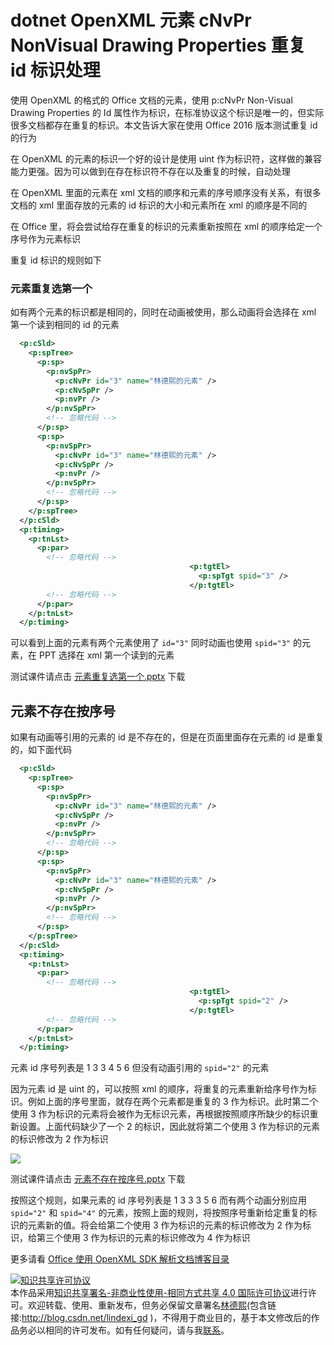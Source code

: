 # dotnet OpenXML 元素 cNvPr NonVisual Drawing Properties 重复 id 标识处理

使用 OpenXML 的格式的 Office 文档的元素，使用 p:cNvPr Non-Visual Drawing Properties 的 Id 属性作为标识，在标准协议这个标识是唯一的，但实际很多文档都存在重复的标识。本文告诉大家在使用 Office 2016 版本测试重复 id 的行为

<!--more-->
<!-- 发布 -->

在 OpenXML 的元素的标识一个好的设计是使用 uint 作为标识符，这样做的兼容能力更强。因为可以做到在存在标识符不存在以及重复的时候，自动处理

在 OpenXML 里面的元素在 xml 文档的顺序和元素的序号顺序没有关系，有很多文档的 xml 里面存放的元素的 id 标识的大小和元素所在 xml 的顺序是不同的

在 Office 里，将会尝试给存在重复的标识的元素重新按照在 xml 的顺序给定一个序号作为元素标识

重复 id 标识的规则如下

### 元素重复选第一个

如有两个元素的标识都是相同的，同时在动画被使用，那么动画将会选择在 xml 第一个读到相同的 id 的元素

```xml
  <p:cSld>
    <p:spTree>
      <p:sp>
        <p:nvSpPr>
          <p:cNvPr id="3" name="林德熙的元素" />
          <p:cNvSpPr />
          <p:nvPr />
        </p:nvSpPr>
        <!-- 忽略代码 -->
      </p:sp>
      <p:sp>
        <p:nvSpPr>
          <p:cNvPr id="3" name="林德熙的元素" />
          <p:cNvSpPr />
          <p:nvPr />
        </p:nvSpPr>
        <!-- 忽略代码 -->
      </p:sp>
    </p:spTree>
  </p:cSld>
  <p:timing>
    <p:tnLst>
      <p:par>
        <!-- 忽略代码 -->
                                        <p:tgtEl>
                                          <p:spTgt spid="3" />
                                        </p:tgtEl>
        <!-- 忽略代码 -->
      </p:par>
    </p:tnLst>
  </p:timing>
```

可以看到上面的元素有两个元素使用了 `id="3"` 同时动画也使用 `spid="3"` 的元素，在 PPT 选择在 xml 第一个读到的元素


测试课件请点击 [元素重复选第一个.pptx](https://github.com/lindexi/lindexi_gd/blob/f366cb079ba594a13bec662af39024c1f8a90ca9/%E5%85%83%E7%B4%A0id%E9%87%8D%E5%A4%8D/%E5%85%83%E7%B4%A0%E9%87%8D%E5%A4%8D%E9%80%89%E7%AC%AC%E4%B8%80%E4%B8%AA.pptx) 下载

## 元素不存在按序号

如果有动画等引用的元素的 id 是不存在的，但是在页面里面存在元素的 id 是重复的，如下面代码

```xml
  <p:cSld>
    <p:spTree>
      <p:sp>
        <p:nvSpPr>
          <p:cNvPr id="3" name="林德熙的元素" />
          <p:cNvSpPr />
          <p:nvPr />
        </p:nvSpPr>
        <!-- 忽略代码 -->
      </p:sp>
      <p:sp>
        <p:nvSpPr>
          <p:cNvPr id="3" name="林德熙的元素" />
          <p:cNvSpPr />
          <p:nvPr />
        </p:nvSpPr>
        <!-- 忽略代码 -->
      </p:sp>
    </p:spTree>
  </p:cSld>
  <p:timing>
    <p:tnLst>
      <p:par>
        <!-- 忽略代码 -->
                                        <p:tgtEl>
                                          <p:spTgt spid="2" />
                                        </p:tgtEl>
        <!-- 忽略代码 -->
      </p:par>
    </p:tnLst>
  </p:timing>
```

元素 id 序号列表是 1 3 3 4 5 6 但没有动画引用的 `spid="2"` 的元素

因为元素 id 是 uint 的，可以按照 xml 的顺序，将重复的元素重新给序号作为标识。例如上面的序号里面，就存在两个元素都是重复的 3 作为标识。此时第二个使用 3 作为标识的元素将会被作为无标识元素，再根据按照顺序所缺少的标识重新设置。上面代码缺少了一个 2 的标识，因此就将第二个使用 3 作为标识的元素的标识修改为 2 作为标识

<!-- ![](image/dotnet OpenXML 元素 cNvPr NonVisual Drawing Properties 重复 id 标识处理/dotnet OpenXML 元素 cNvPr NonVisual Drawing Properties 重复 id 标识处理0.png) -->

![](http://image.acmx.xyz/lindexi%2F2020927201949306.jpg)

测试课件请点击 [元素不存在按序号.pptx](https://github.com/lindexi/lindexi_gd/blob/f366cb079ba594a13bec662af39024c1f8a90ca9/%E5%85%83%E7%B4%A0id%E9%87%8D%E5%A4%8D/%E5%85%83%E7%B4%A0%E4%B8%8D%E5%AD%98%E5%9C%A8%E6%8C%89%E5%BA%8F%E5%8F%B7.pptx) 下载

按照这个规则，如果元素的 id 序号列表是 1 3 3 3 5 6 而有两个动画分别应用 `spid="2"` 和 `spid="4"` 的元素，按照上面的规则，将按照序号重新给定重复的标识的元素新的值。将会给第二个使用 3 作为标识的元素的标识修改为 2 作为标识，给第三个使用 3 作为标识的元素的标识修改为 4 作为标识

更多请看 [Office 使用 OpenXML SDK 解析文档博客目录](https://blog.lindexi.com/post/Office-%E4%BD%BF%E7%94%A8-OpenXML-SDK-%E8%A7%A3%E6%9E%90%E6%96%87%E6%A1%A3%E5%8D%9A%E5%AE%A2%E7%9B%AE%E5%BD%95.html )

<a rel="license" href="http://creativecommons.org/licenses/by-nc-sa/4.0/"><img alt="知识共享许可协议" style="border-width:0" src="https://licensebuttons.net/l/by-nc-sa/4.0/88x31.png" /></a><br />本作品采用<a rel="license" href="http://creativecommons.org/licenses/by-nc-sa/4.0/">知识共享署名-非商业性使用-相同方式共享 4.0 国际许可协议</a>进行许可。欢迎转载、使用、重新发布，但务必保留文章署名[林德熙](http://blog.csdn.net/lindexi_gd)(包含链接:http://blog.csdn.net/lindexi_gd )，不得用于商业目的，基于本文修改后的作品务必以相同的许可发布。如有任何疑问，请与我[联系](mailto:lindexi_gd@163.com)。  
